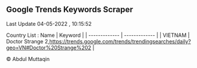 

## Google Trends Keywords Scraper 
 
Last Update 04-05-2022 , 10:15:52

Country List :
 Name  | Keyword |
| ------------- | ------------- |
| VIETNAM | Doctor Strange 2,https://trends.google.com/trends/trendingsearches/daily?geo=VN#Doctor%20Strange%202 |



© Abdul Muttaqin 
